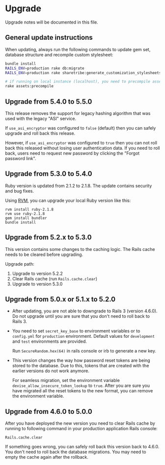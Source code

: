 # Upgrade

Upgrade notes will be documented in this file.

## General update instructions

When updating, always run the following commands to update gem set, database structure and recompile custom stylesheet:

```bash
bundle install
RAILS_ENV=production rake db:migrate
RAILS_ENV=production rake sharetribe:generate_customization_stylesheets_immediately

# if running on local instance (localhost), you need to precompile assets using once update is done:
rake assets:precompile
```

## Upgrade from 5.4.0 to 5.5.0

This release removes the support for legacy hashing algorithm that was used with the legacy "ASI" service.

If `use_asi_encryptor` was configured to `false` (default) then you can safely upgrade and roll back this release.

However, if `use_asi_encryptor` was configured to `true` then you can not roll back this released without losing user authentication data. If you need to roll back, users need to request new password by clicking the "Forgot password link".

## Upgrade from 5.3.0 to 5.4.0

Ruby version is updated from 2.1.2 to 2.1.8. The update contains security and bug fixes.

Using [RVM](https://rvm.io/), you can upgrade your local Ruby version like this:
```
rvm install ruby-2.1.8
rvm use ruby-2.1.8
gem install bundler
bundle install
```

## Upgrade from 5.2.x to 5.3.0

This version contains some changes to the caching logic. The Rails cache needs to be cleared before upgrading.

Upgrade path:

1. Upgrade to version 5.2.2
2. Clear Rails cache (run `Rails.cache.clear`)
3. Upgrade to version 5.3.0

## Upgrade from 5.0.x or 5.1.x to 5.2.0

* After updating, you are not able to downgrade to Rails 3 (version 4.6.0). Do not upgrade until you are sure that you don't need to roll back to Rails 3.

* You need to set `secret_key_base` to environment variables or to `config.yml` for `production` environment. Default values for `development` and `test` environments are provided.

  Run `SecureRandom.hex(64)` in rails console or irb to generate a new key.

* This version changes the way how password reset tokens are being stored to the database. Due to this, tokens that are created with the earlier versions do not work anymore.

  For seamless migration, set the environment variable `devise_allow_insecure_token_lookup` to `true`. After you are sure you have migrated all the reset tokens to the new format, you can remove the environment variable.

## Upgrade from 4.6.0 to 5.0.0

After you have deployed the new version you need to clear Rails cache by running to following command in your production application Rails console:

```
Rails.cache.clear
```

If something goes wrong, you can safely roll back this version back to 4.6.0. You don't need to roll back the database migrations. You may need to empty the cache again after the rollback.
